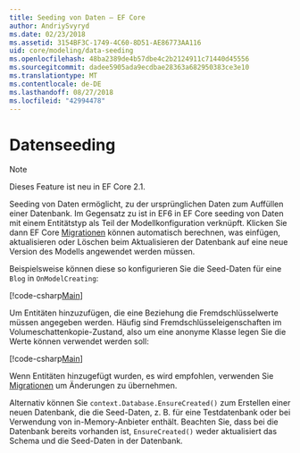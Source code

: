 ```yaml
---
title: Seeding von Daten – EF Core
author: AndriySvyryd
ms.date: 02/23/2018
ms.assetid: 3154BF3C-1749-4C60-8D51-AE86773AA116
uid: core/modeling/data-seeding
ms.openlocfilehash: 48ba2389de4b57dbe4c2b2124911c71440d45556
ms.sourcegitcommit: dadee5905ada9ecdbae28363a682950383ce3e10
ms.translationtype: MT
ms.contentlocale: de-DE
ms.lasthandoff: 08/27/2018
ms.locfileid: "42994478"
---
```

# <a name="data-seeding"></a>Datenseeding

> [!NOTE]  
> Dieses Feature ist neu in EF Core 2.1.

Seeding von Daten ermöglicht, zu der ursprünglichen Daten zum Auffüllen einer Datenbank. Im Gegensatz zu ist in EF6 in EF Core seeding von Daten mit einem Entitätstyp als Teil der Modellkonfiguration verknüpft. Klicken Sie dann EF Core [Migrationen](xref:core/managing-schemas/migrations/index) können automatisch berechnen, was einfügen, aktualisieren oder Löschen beim Aktualisieren der Datenbank auf eine neue Version des Modells angewendet werden müssen.

Beispielsweise können diese so konfigurieren Sie die Seed-Daten für eine `Blog` in `OnModelCreating`:

[!code-csharp[Main](../../../samples/core/DataSeeding/DataSeedingContext.cs?name=BlogSeed)]

Um Entitäten hinzuzufügen, die eine Beziehung die Fremdschlüsselwerte müssen angegeben werden. Häufig sind Fremdschlüsseleigenschaften im Volumeschattenkopie-Zustand, also um eine anonyme Klasse legen Sie die Werte können verwendet werden soll:

[!code-csharp[Main](../../../samples/core/DataSeeding/DataSeedingContext.cs?name=PostSeed)]

Wenn Entitäten hinzugefügt wurden, es wird empfohlen, verwenden Sie [Migrationen](xref:core/managing-schemas/migrations/index) um Änderungen zu übernehmen. 

Alternativ können Sie `context.Database.EnsureCreated()` zum Erstellen einer neuen Datenbank, die die Seed-Daten, z. B. für eine Testdatenbank oder bei Verwendung von in-Memory-Anbieter enthält. Beachten Sie, dass bei die Datenbank bereits vorhanden ist, `EnsureCreated()` weder aktualisiert das Schema und die Seed-Daten in der Datenbank.

